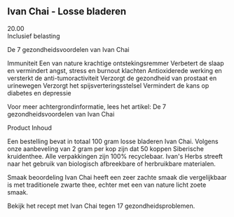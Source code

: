 ## Ivan Chai - Losse bladeren 
20.00 <br>
Inclusief belasting

De 7 gezondheidsvoordelen van Ivan Chai

Immuniteit
Een van nature krachtige ontstekingsremmer
Verbetert de slaap en vermindert angst, stress en burnout klachten
Antioxiderede werking en versterkt de anti-tumoractiviteit
Verzorgt de gezondheid van prostaat en urinewegen
Verzorgt het spijsverteringsstelsel
Vermindert de kans op diabetes en depressie

Voor meer achtergrondinformatie, lees het artikel:
De 7 gezondheidsvoordelen van Ivan Chai


Product Inhoud

Een bestelling bevat in totaal 100 gram losse bladeren Ivan Chai. Volgens onze aanbeveling van 2 gram per kop zijn dat 50 koppen Siberische kruidenthee.
Alle verpakkingen zijn 100% recyclebaar. Ivan's Herbs streeft naar het gebruik van biologisch afbreekbare of herbruikbare materialen.


Smaak beoordeling
Ivan Chai heeft een zeer zachte smaak die vergelijkbaar is met traditionele zwarte thee, echter met een van nature licht zoete smaak.

Bekijk het recept met Ivan Chai tegen 17 gezondheidsproblemen.
